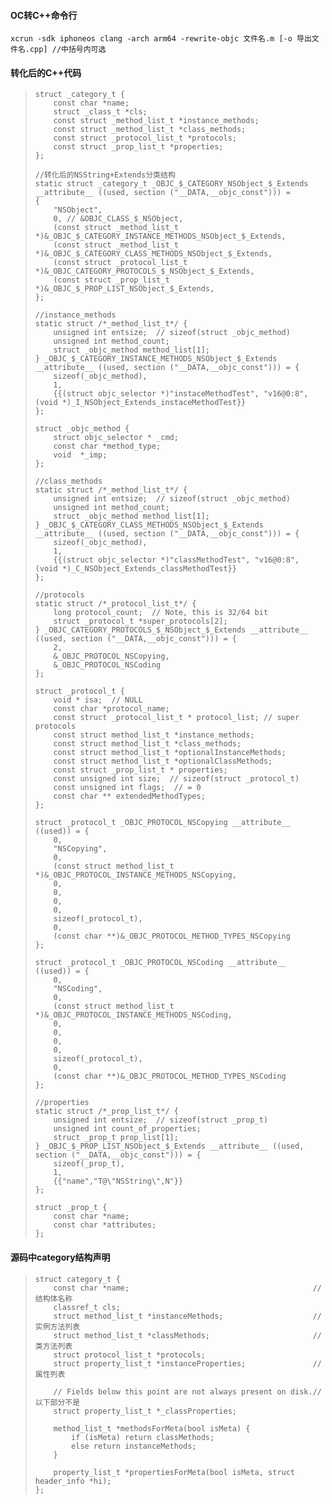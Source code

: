#### **OC转C++命令行**

```
xcrun -sdk iphoneos clang -arch arm64 -rewrite-objc 文件名.m [-o 导出文件名.cpp] //中括号内可选
```

#### **转化后的C++代码**

> ```
> struct _category_t {
>     const char *name;
>     struct _class_t *cls;
>     const struct _method_list_t *instance_methods;
>     const struct _method_list_t *class_methods;
>     const struct _protocol_list_t *protocols;
>     const struct _prop_list_t *properties;
> };
>
> //转化后的NSString+Extends分类结构
> static struct _category_t _OBJC_$_CATEGORY_NSObject_$_Extends __attribute__ ((used, section ("__DATA,__objc_const"))) = 
> {
>     "NSObject",
>     0, // &OBJC_CLASS_$_NSObject,
>     (const struct _method_list_t *)&_OBJC_$_CATEGORY_INSTANCE_METHODS_NSObject_$_Extends,
>     (const struct _method_list_t *)&_OBJC_$_CATEGORY_CLASS_METHODS_NSObject_$_Extends,
>     (const struct _protocol_list_t *)&_OBJC_CATEGORY_PROTOCOLS_$_NSObject_$_Extends,
>     (const struct _prop_list_t *)&_OBJC_$_PROP_LIST_NSObject_$_Extends,
> };
>
> //instance_methods
> static struct /*_method_list_t*/ {
>     unsigned int entsize;  // sizeof(struct _objc_method)
>     unsigned int method_count;
>     struct _objc_method method_list[1];
> } _OBJC_$_CATEGORY_INSTANCE_METHODS_NSObject_$_Extends __attribute__ ((used, section ("__DATA,__objc_const"))) = {
>     sizeof(_objc_method),
>     1,
>     {{(struct objc_selector *)"instaceMethodTest", "v16@0:8", (void *)_I_NSObject_Extends_instaceMethodTest}}
> };
>
> struct _objc_method {
>     struct objc_selector * _cmd;
>     const char *method_type;
>     void  *_imp;
> };
>
> //class_methods
> static struct /*_method_list_t*/ {
>     unsigned int entsize;  // sizeof(struct _objc_method)
>     unsigned int method_count;
>     struct _objc_method method_list[1];
> } _OBJC_$_CATEGORY_CLASS_METHODS_NSObject_$_Extends __attribute__ ((used, section ("__DATA,__objc_const"))) = {
>     sizeof(_objc_method),
>     1,
>     {{(struct objc_selector *)"classMethodTest", "v16@0:8", (void *)_C_NSObject_Extends_classMethodTest}}
> };
>
> //protocols
> static struct /*_protocol_list_t*/ {
>     long protocol_count;  // Note, this is 32/64 bit
>     struct _protocol_t *super_protocols[2];
> } _OBJC_CATEGORY_PROTOCOLS_$_NSObject_$_Extends __attribute__ ((used, section ("__DATA,__objc_const"))) = {
>     2,
>     &_OBJC_PROTOCOL_NSCopying,
>     &_OBJC_PROTOCOL_NSCoding
> };
>
> struct _protocol_t {
>     void * isa;  // NULL
>     const char *protocol_name;
>     const struct _protocol_list_t * protocol_list; // super protocols
>     const struct method_list_t *instance_methods;
>     const struct method_list_t *class_methods;
>     const struct method_list_t *optionalInstanceMethods;
>     const struct method_list_t *optionalClassMethods;
>     const struct _prop_list_t * properties;
>     const unsigned int size;  // sizeof(struct _protocol_t)
>     const unsigned int flags;  // = 0
>     const char ** extendedMethodTypes;
> };
>
> struct _protocol_t _OBJC_PROTOCOL_NSCopying __attribute__ ((used)) = {
>     0,
>     "NSCopying",
>     0,
>     (const struct method_list_t *)&_OBJC_PROTOCOL_INSTANCE_METHODS_NSCopying,
>     0,
>     0,
>     0,
>     0,
>     sizeof(_protocol_t),
>     0,
>     (const char **)&_OBJC_PROTOCOL_METHOD_TYPES_NSCopying
> };
>
> struct _protocol_t _OBJC_PROTOCOL_NSCoding __attribute__ ((used)) = {
>     0,
>     "NSCoding",
>     0,
>     (const struct method_list_t *)&_OBJC_PROTOCOL_INSTANCE_METHODS_NSCoding,
>     0,
>     0,
>     0,
>     0,
>     sizeof(_protocol_t),
>     0,
>     (const char **)&_OBJC_PROTOCOL_METHOD_TYPES_NSCoding
> };
>
> //properties
> static struct /*_prop_list_t*/ {
>     unsigned int entsize;  // sizeof(struct _prop_t)
>     unsigned int count_of_properties;
>     struct _prop_t prop_list[1];
> } _OBJC_$_PROP_LIST_NSObject_$_Extends __attribute__ ((used, section ("__DATA,__objc_const"))) = {
>     sizeof(_prop_t),
>     1,
>     {{"name","T@\"NSString\",N"}}
> };
>
> struct _prop_t {
>     const char *name;
>     const char *attributes;
> };
> ```

#### 源码中category结构声明

> ```
> struct category_t {
>     const char *name;                                         //结构体名称                               
>     classref_t cls;
>     struct method_list_t *instanceMethods;                    //实例方法列表
>     struct method_list_t *classMethods;                       //类方法列表 
>     struct protocol_list_t *protocols;
>     struct property_list_t *instanceProperties;               //属性列表
>     
>     // Fields below this point are not always present on disk.//以下部分不是
>     struct property_list_t *_classProperties;
>
>     method_list_t *methodsForMeta(bool isMeta) {
>         if (isMeta) return classMethods;
>         else return instanceMethods;
>     }
>
>     property_list_t *propertiesForMeta(bool isMeta, struct header_info *hi);
> };
> ```



